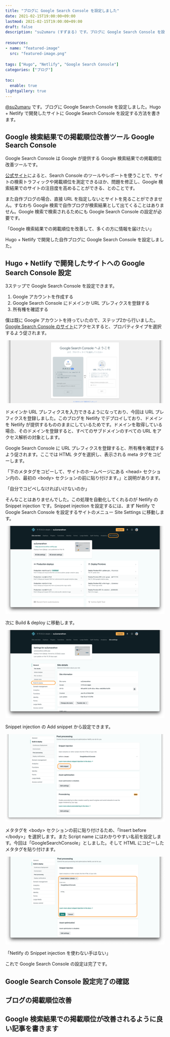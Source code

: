 ```yaml
---
title: "ブログに Google Search Console を設定しました"
date: 2021-02-15T19:00:00+09:00
lastmod: 2021-02-15T19:00:00+09:00
draft: false
description: "su2umaru (すずまる) です。ブログに Google Search Console を設定しました。Hugo + Netlify で開発したサイトに Google Search Console を設定する方法を書きます。"

resources:
- name: "featured-image"
  src: "featured-image.png"

tags: ["Hugo", "Netlify", "Google Search Console"]
categories: ["ブログ"]

toc:
  enable: true
lightgallery: true
---
```


[@su2umaru](https://twitter.com/su2umaru) です。ブログに Google Search Console を設定しました。Hugo + Netlify で開発したサイトに Google Search Console を設定する方法を書きます。

<!--more-->

## Google 検索結果での掲載順位改善ツール Google Search Console

Google Search Console は Google が提供する Google 検索結果での掲載順位改善ツールです。

[公式サイト](https://search.google.com/search-console/about?hl=ja)によると、Search Console のツールやレポートを使うことで、サイトの検索トラフィックや掲載順位を測定できるほか、問題を修正し、Google 検索結果でのサイトの注目度を高めることができる、とのことです。

また自作ブログの場合、直接 URL を指定しないとサイトを見ることができません。すなわち Google 検索で自作ブログが検索結果として出てくることはありません。Google 検索で検索されるためにも Google Search Console の設定が必要です。

「Google 検索結果での掲載順位を改善して、多くの方に情報を届けたい」

Hugo + Netlify で開発した自作ブログに Google Search Console を設定しました。

## Hugo + Netlify で開発したサイトへの Google Search Console 設定

3ステップで Google Search Console を設定できます。

1. Google アカウントを作成する
2. Google Search Console にドメインか URL プレフィクスを登録する
3. 所有権を確認する

僕は既に Google アカウントを持っていたので、ステップ2から行いました。[Google Search Console のサイト](https://search.google.com/search-console/welcome?hl=ja)にアクセスすると、プロパティタイプを選択するよう促されます。

![Google Search Console のプロパティタイプ選択画面](google-search-console.png)

ドメインか URL プレフィクスを入力できるようになっており、今回は URL プレフィクスを登録しました。このブログを Netlify でデプロイしており、ドメインを Netlify が提供するもののままにしているためです。ドメインを取得している場合、そのドメインを登録すると、すべてのサブドメインのすべての URL をアクセス解析の対象とします。

Google Search Console に URL プレフィクスを登録すると、所有権を確認するよう促されます。ここでは HTML タグを選択し、表示される meta タグをコピーします。

「下のメタタグをコピーして、サイトのホームページにある \<head\> セクション内の、最初の \<body\> セクションの前に貼り付けます。」と説明があります。

「自分でコピペしなければいけないのか」

そんなことはありませんでした。この処理を自動化してくれるのが Netlify の Snippet injection です。Snippet injection を設定するには、まず Netlify で Google Search Console を設定するサイトのメニュー Site Settings に移動します。

![Netlify の Site Settings](netlify-site.png)

次に Build & deploy に移動します。

![Netlify の Site Settings の Build & deploy](netlify-site-build-deploy.png)

Snippet injection の Add snippet から設定できます。

![Snippet injection の設定](netlify-site-snippet-injection.png)

メタタグを \<body\> セクションの前に貼り付けるため、「Insert before \</body\>」を選択します。また Script name にはわかりやすい名前を設定します。今回は「GoogleSearchConsole」としました。そして HTML にコピーしたメタタグを貼り付けます。

![Snippet injection の設定](netlify-site-snippet-injection-add.png)

「Netlify の Snippet injection を使わない手はない」

これで Google Search Console の設定は完了です。

## Google Search Console 設定完了の確認

## ブログの掲載順位改善

## Google 検索結果での掲載順位が改善されるように良い記事を書きます